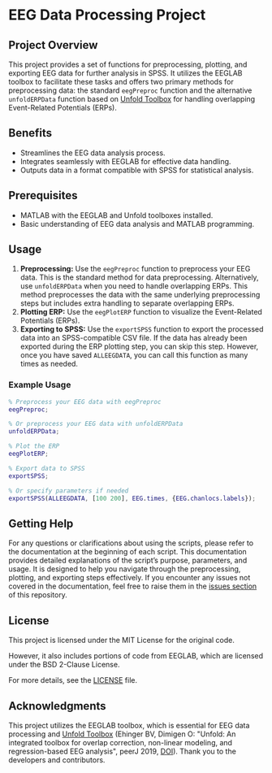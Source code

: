 # EEG Data Processing Project

## Project Overview
This project provides a set of functions for preprocessing, plotting, and exporting EEG data for further analysis in SPSS. It utilizes the EEGLAB toolbox to facilitate these tasks and offers two primary methods for preprocessing data: the standard `eegPreproc` function and the alternative `unfoldERPData` function based on [Unfold Toolbox](https://github.com/unfoldtoolbox/unfold) for handling overlapping Event-Related Potentials (ERPs).

## Benefits
- Streamlines the EEG data analysis process.
- Integrates seamlessly with EEGLAB for effective data handling.
- Outputs data in a format compatible with SPSS for statistical analysis.

## Prerequisites
- MATLAB with the EEGLAB and Unfold toolboxes installed.
- Basic understanding of EEG data analysis and MATLAB programming.

## Usage
1. **Preprocessing:** Use the `eegPreproc` function to preprocess your EEG data. This is the standard method for data preprocessing.
   Alternatively, use `unfoldERPData` when you need to handle overlapping ERPs. This method preprocesses the data with the same underlying preprocessing steps but includes extra handling to separate overlapping ERPs.
2. **Plotting ERP:** Use the `eegPlotERP` function to visualize the Event-Related Potentials (ERPs).
3. **Exporting to SPSS:** Use the `exportSPSS` function to export the processed data into an SPSS-compatible CSV file. If the data has already been exported during the ERP plotting step, you can skip this step. However, once you have saved `ALLEEGDATA`, you can call this function as many times as needed.

### Example Usage
```matlab
% Preprocess your EEG data with eegPreproc
eegPreproc;

% Or preprocess your EEG data with unfoldERPData
unfoldERPData;

% Plot the ERP
eegPlotERP;

% Export data to SPSS
exportSPSS;

% Or specify parameters if needed
exportSPSS(ALLEEGDATA, [100 200], EEG.times, {EEG.chanlocs.labels});
```

## Getting Help
For any questions or clarifications about using the scripts, please refer to the documentation at the beginning of each script. This documentation provides detailed explanations of the script’s purpose, parameters, and usage. It is designed to help you navigate through the preprocessing, plotting, and exporting steps effectively. If you encounter any issues not covered in the documentation, feel free to raise them in the [issues section](https://github.com/dinosoldic/EEG-Preproc-ERP/issues) of this repository.

## License

This project is licensed under the MIT License for the original code. 

However, it also includes portions of code from EEGLAB, which are licensed under the BSD 2-Clause License. 

For more details, see the [LICENSE](LICENSE) file.

## Acknowledgments
This project utilizes the EEGLAB toolbox, which is essential for EEG data processing and [Unfold Toolbox](https://github.com/unfoldtoolbox/unfold) (Ehinger BV, Dimigen O: "Unfold: An integrated toolbox for overlap correction, non-linear modeling, and regression-based EEG analysis", peerJ 2019, [DOI](https://doi.org/10.7717/peerj.7838)).
Thank you to the developers and contributors.
